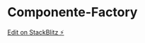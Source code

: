 # Componente-Factory

[Edit on StackBlitz ⚡️](https://stackblitz.com/edit/angular-cdk-table-extra-detail-gvsuwh)